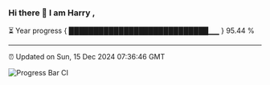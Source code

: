 ### Hi there 👋 I am Harry , 

⏳ Year progress { ████████████████████████████▁▁ } 95.44 %

---

⏰ Updated on Sun, 15 Dec 2024 07:36:46 GMT

![Progress Bar CI](https://github.com/duykhang68/duykhang68/workflows/Progress%20Bar%20CI/badge.svg)
